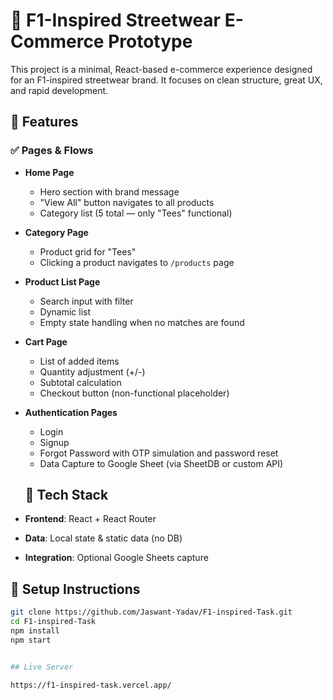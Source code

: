 # 🏁 F1-Inspired Streetwear E-Commerce Prototype

This project is a minimal, React-based e-commerce experience designed for an F1-inspired streetwear brand. It focuses on clean structure, great UX, and rapid development.

## 🚀 Features

### ✅ Pages & Flows

- **Home Page**
  - Hero section with brand message
  - "View All" button navigates to all products
  - Category list (5 total — only "Tees" functional)

- **Category Page**
  - Product grid for "Tees"
  - Clicking a product navigates to `/products` page

- **Product List Page**
  - Search input with filter
  - Dynamic list
  - Empty state handling when no matches are found

- **Cart Page**
  - List of added items
  - Quantity adjustment (+/-)
  - Subtotal calculation
  - Checkout button (non-functional placeholder)

- **Authentication Pages**
  - Login
  - Signup
  - Forgot Password with OTP simulation and password reset
  - Data Capture to Google Sheet (via SheetDB or custom API)


  ## 🧪 Tech Stack

- **Frontend**: React + React Router
- **Data**: Local state & static data (no DB)
- **Integration**: Optional Google Sheets capture

## 📝 Setup Instructions

```bash
git clone https://github.com/Jaswant-Yadav/F1-inspired-Task.git
cd F1-inspired-Task
npm install
npm start


## Live Server

https://f1-inspired-task.vercel.app/
